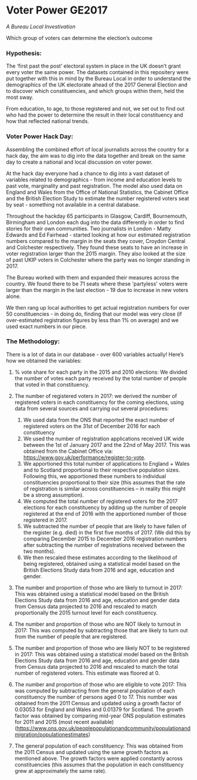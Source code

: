 # Voter Power GE2017
*A Bureau Local Investivation*

Which group of voters can determine the election’s outcome

### Hypothesis:
The ‘first past the post’ electoral system in place in the UK doesn’t grant every voter the same power. The datasets contained in this repositery were put together with this in mind by the Bureau Local in order to understand the demographics of the UK electorate ahead of the 2017 General Election and to discover which constituencies, and which groups within them, held the most sway.

From education, to age, to those registered and not, we set out to find out who had the power to determine the result in their local constituency and how that reflected national trends.

### Voter Power Hack Day:
Assembling the combined effort of local journalists across the country for a hack day, the aim was to dig into the data together and break on the same day to create a national and local discussion on voter power.

At the hack day everyone had a chance to dig into a vast dataset of variables related to demographics - from income and education levels to past vote, marginality and past registration. The model also used data on England and Wales from the Office of National Statistics, the Cabinet Office and the British Election Study to estimate the number registered voters seat by seat - something not available in a central database.

Throughout the hackday 65 participants in Glasgow, Cardiff, Bournemouth, Birmingham and London each dug into the data differently in order to find stories for their own communities. Two journalists in London - Matty Edwards and Ed Fairhead - started looking at how our estimated registration numbers compared to the margin in the seats they cover, Croydon Central and Colchester respectively. They found these seats to have an increase in voter registration larger than the 2015 margin. They also looked at the size of past UKIP voters in Colchester where the party was no longer standing in 2017.

The Bureau worked with them and expanded their measures across the country. We found there to be 71 seats where these 'partyless' voters were larger than the margin in the last election - 19 due to increase in new voters alone.

We then rang up local authorities to get actual registration numbers for over 50 constituencies - in doing do, finding that our model was very close (if over-estimated registration figures by less than 1% on average) and we used exact numbers in our piece.

### The Methodology:
There is a lot of data in our database - over 600 variables actually!
Here’s how we obtained the variables:
 
1.	% vote share for each party in the 2015 and 2010 elections: We divided the number of votes each party received by the total number of people that voted in that constituency.
1.	The number of registered voters in 2017: we derived the number of registered voters in each constituency for the coming elections, using data from several sources and carrying out several procedures:
    1.	We used data from the ONS that reported the exact number of registered voters on the 31st of December 2016 for each constituency
    1.	We used the number of registration applications received UK wide between the 1st of January 2017 and the 22nd of May 2017. This was        obtained from the Cabinet Office via: https://www.gov.uk/performance/register-to-vote.
    1.	We apportioned this total number of applications to England + Wales and to Scotland proportional to their respective population            sizes. Following this, we apportioned these numbers to individual constituencies proportional to their size (this assumes that the        rate of registration is similar across constituencies – in reality this might be a strong assumption).
    1.	We computed the total number of registered voters for the 2017 elections for each constituency by adding up the number of people          registered at the end of 2016 with the apportioned number of those registered in 2017. 
    1.	We subtracted the number of people that are likely to have fallen of the register (e.g. died) in the first five months of 2017. (We        did this by comparing December 2015 to December 2016 registration numbers after subtracting the number of registrations received          between the two months).
    1.	We then rescaled these estimates according to the likelihood of being registered, obtained using a statistical model based on the          British Elections Study data from 2016 and age, education and gender.

1.	The number and proportion of those who are likely to turnout in 2017: This was obtained using a statistical model based on the British Elections Study data from 2016 and age, education and gender data from Census data projected to 2016 and rescaled to match proportionally the 2015 turnout level for each constituency.
 
1.	The number and proportion of those who are NOT likely to turnout in 2017: This was computed by subtracting those that are likely to turn out from the number of people that are registered.
 
1.	The number and proportion of those who are likely NOT to be registered in 2017: This was obtained using a statistical model based on the British Elections Study data from 2016 and age, education and gender data from Census data projected to 2016 and rescaled to match the total number of registered voters. This estimate was floored at 0.
 
1.	The number and proportion of those who are eligible to vote 2017: This was computed by subtracting from the general population of each constituency the number of persons aged 0 to 17. This number was obtained from the 2011 Census and updated using a growth factor of 0.03053 for England and Wales and 0.01379 for Scotland. The growth factor was obtained by comparing mid-year ONS population estimates for 2011 and 2015 (most recent available) (https://www.ons.gov.uk/peoplepopulationandcommunity/populationandmigration/populationestimates)
 
1.	The general population of each constituency: This was obtained from the 2011 Census and updated using the same growth factors as mentioned above. The growth factors were applied constantly across constituencies (this assumes that the population in each constituency grew at approximately the same rate).

